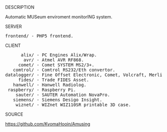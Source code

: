 
DESCRIPTION

Automatic MUSeum enviroment monitorING system.

SERVER
<pre>
frontend/ - PHP5 frontend.
</pre>
CLIENT
<pre>
      alix/ - PC Engines Alix/Wrap.
       avr/ - Atmel AVR RF868. 
     comet/ - Comet SYSTEM MS2/3+.
   comtrol/ - Comtrol RS232/Eth convertor.
datalogger/ - Fine Offset Electronic, Comet, Volcraft, Merlin.
     fides/ - Trade FIDES Asset.
   hanwell/ - Hanwell Radiolog.
 raspberry/ - Raspberry Pi.
    sauter/ - SAUTER Automation NovaPro.
   siemens/ - Siemens Desigo Insight.
    wiznet/ - WIZnet WIZ110SR printable 3D case.
</pre>
SOURCE

https://github.com/KyomaHooin/Amusing

